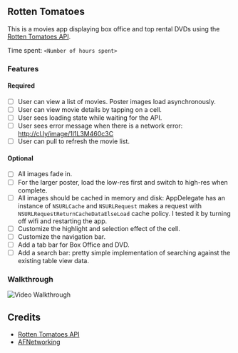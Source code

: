 ## Rotten Tomatoes

This is a movies app displaying box office and top rental DVDs using the [Rotten Tomatoes API](http://developer.rottentomatoes.com/docs/read/JSON).

Time spent: `<Number of hours spent>`

### Features

#### Required

- [  ] User can view a list of movies. Poster images load asynchronously.
- [  ] User can view movie details by tapping on a cell.
- [  ] User sees loading state while waiting for the API.
- [  ] User sees error message when there is a network error: http://cl.ly/image/1l1L3M460c3C
- [  ] User can pull to refresh the movie list.

#### Optional

- [  ] All images fade in.
- [  ] For the larger poster, load the low-res first and switch to high-res when complete.
- [  ] All images should be cached in memory and disk: AppDelegate has an instance of `NSURLCache` and `NSURLRequest` makes a request with `NSURLRequestReturnCacheDataElseLoad` cache policy. I tested it by turning off wifi and restarting the app.
- [  ] Customize the highlight and selection effect of the cell.
- [  ] Customize the navigation bar.
- [  ] Add a tab bar for Box Office and DVD.
- [  ] Add a search bar: pretty simple implementation of searching against the existing table view data.

### Walkthrough
![Video Walkthrough](http://i.imgur.com/9d4fXIm.gif)

Credits
---------
* [Rotten Tomatoes API](http://developer.rottentomatoes.com/docs/read/JSON)
* [AFNetworking](https://github.com/AFNetworking/AFNetworking)
